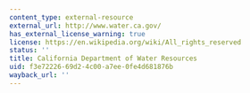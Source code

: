 ```yaml
---
content_type: external-resource
external_url: http://www.water.ca.gov/
has_external_license_warning: true
license: https://en.wikipedia.org/wiki/All_rights_reserved
status: ''
title: California Department of Water Resources
uid: f3e72226-69d2-4c00-a7ee-0fe4d681876b
wayback_url: ''
---
```

